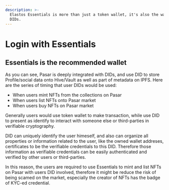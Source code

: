 ```yaml
---
description: >-
  Elastos Essentials is more than just a token wallet, it's also the wallet of
  DIDs.
---
```


# Login with Essentials

## Essentials is the recommended wallet

As you can see, Pasar is deeply integrated with DIDs, and use DID to store Profile/social data onto Hive/Vault as well as part of metadata on IPFS. Here are the series of timing that user DIDs would be used:

* When users mint NFTs from the collections on Pasar
* When users list NFTs onto Pasar market
* When users buy NFTs on Pasar market

Generally users would use token wallet to make transaction, while use DID to present as identify to interact with someone else or third-parties in verifiable cryptography.

DID can uniquely identify the user himeself, and also can organize all properties or information related to the user, like the owned wallet addreses, certificates to be the verifiable credentials to this DID. Therefore those information as verifiable credentials can be easily authenticated and verified by other users or third-parties.

In this reason, the users are required to use Essentials to mint and list NFTs on Pasar with users DID involved, therefore it might be reduce the risk of being scamed on the market, especially the creator of NFTs has the badge of KYC-ed credential.

